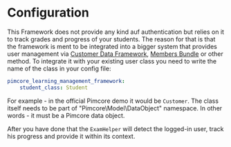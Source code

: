 # Configuration

This Framework does not provide any kind auf authentication but relies on it to track grades and progress of your students. 
The reason for that is that the framework is ment to be integrated into a bigger system that provides user management via [Customer Data Framework](https://github.com/pimcore/customer-data-framework), [Members Bundle](https://github.com/dachcom-digital/pimcore-members) or other method. To integrate it with your existing user class you need to write the name of the class in your config file:

``` yaml
pimcore_learning_management_framework:
    student_class: Student
```

For example - in the official Pimcore demo it would be `Customer`. The class itself needs to be part of "Pimcore\Model\DataObject" namespace. In other words - it must be a Pimcore data object.

After you have done that the `ExamHelper` will detect the logged-in user, track his progress and provide it within its context.